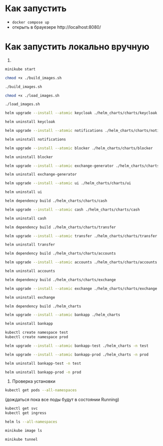 # Как запустить
* ```docker compose up```
* открыть в брауезере http://localhost:8080/

# Как запустить локально вручную
1.
```bash
minikube start
```
```bash
chmod +x ./build_images.sh
```
```bash
./build_images.sh
```
```bash
chmod +x ./load_images.sh
```
```bash
./load_images.sh
```
```bash
helm upgrade --install --atomic keycloak ./helm_charts/charts/keycloak
```
```bash
helm uninstall keycloak
```
```bash
helm upgrade --install --atomic notifications ./helm_charts/charts/notifications
```
```bash
helm uninstall notifications
```
```bash
helm upgrade --install --atomic blocker ./helm_charts/charts/blocker
```
```bash
helm uninstall blocker
```
```bash
helm upgrade --install --atomic exchange-generator ./helm_charts/charts/exchange-generator
```
```bash
helm uninstall exchange-generator
```
```bash
helm upgrade --install --atomic ui ./helm_charts/charts/ui
```
```bash
helm uninstall ui
```
```bash
helm dependency build ./helm_charts/charts/cash
```
```bash
helm upgrade --install --atomic cash ./helm_charts/charts/cash
```
```bash
helm uninstall cash
```
```bash
helm dependency build ./helm_charts/charts/transfer
```
```bash
helm upgrade --install --atomic transfer ./helm_charts/charts/transfer
```
```bash
helm uninstall transfer
```
```bash
helm dependency build ./helm_charts/charts/accounts
```
```bash
helm upgrade --install --atomic accounts ./helm_charts/charts/accounts
```
```bash
helm uninstall accounts
```
```bash
helm dependency build ./helm_charts/charts/exchange
```
```bash
helm upgrade --install --atomic exchange ./helm_charts/charts/exchange
```
```bash
helm uninstall exchange
```
```bash
helm dependency build ./helm_charts
```
```bash
helm upgrade --install --atomic bankapp ./helm_charts
```
```bash
helm uninstall bankapp
```
```bash
kubectl create namespace test
kubectl create namespace prod
```
```bash
helm upgrade --install --atomic bankapp-test ./helm_charts -n test
```
```bash
helm upgrade --install --atomic bankapp-prod ./helm_charts -n prod
```
```bash
helm uninstall bankapp-test -n test
```
```bash
helm uninstall bankapp-prod -n prod
```
1. Проверка установки
```bash
kubectl get pods --all-namespaces
``` 
(дождаться пока все поды будут в состоянии Running)
```bash
kubectl get svc
kubectl get ingress
```
```bash
helm ls --all-namespaces
```
```bash
minikube image ls
```
```bash
minikube tunnel
```